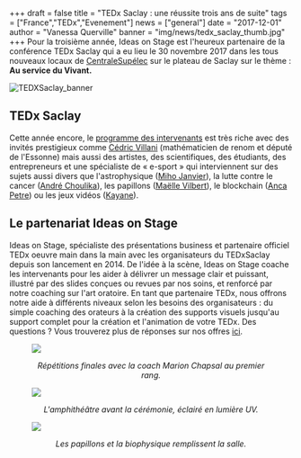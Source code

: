 +++
draft		= false
title		= "TEDx Saclay : une réussite trois ans de suite"
tags		= ["France","TEDx","Evenement"]
news		= ["general"] 
date		= "2017-12-01"
author		= "Vanessa Querville"
banner		= "img/news/tedx_saclay_thumb.jpg"
+++
Pour la troisième année, Ideas on Stage est l'heureux partenaire de la conférence TEDx Saclay qui a eu lieu le 30 novembre 2017 dans les tous nouveaux locaux de [CentraleSupélec](https://tedxsaclay.com/programme) sur le plateau de Saclay sur le thème : **Au service du Vivant.**

![TEDXSaclay_banner][pic1]

## TEDx Saclay

Cette année encore, le [programme des intervenants](https://tedxsaclay.com/2017/intervenants) est très riche avec des invités prestigieux comme [Cédric Villani](http://cedricvillani.org/) (mathématicien de renom et député de l'Essonne) mais aussi des artistes, des scientifiques, des étudiants, des entrepreneurs et une spécialiste de « e-sport » qui interviennent sur des sujets aussi divers que l'astrophysique ([Miho Janvier](https://www-perso.ias.u-psud.fr/mihojanvier/)), la lutte contre le cancer ([André Choulika](https://fr.wikipedia.org/wiki/Andr%C3%A9_Choulika)), les papillons ([Maëlle Vilbert](https://tedxsaclay.com/editions/au-service-du-vivant/intervenants/maelle-vilbert)), le blockchain ([Anca Petre](http://www.ancapetre.com/)) ou les jeux vidéos ([Kayane](http://kayane.fr/2012/01/23/kayanes-guinness-world-records-pictures/)).

## Le partenariat Ideas on Stage

Ideas on Stage, spécialiste des présentations business et partenaire officiel TEDx oeuvre main dans la main avec les organisateurs du TEDxSaclay depuis son lancement en 2014. De l'idée à la scène, Ideas on Stage coache les intervenants pour les aider à délivrer un message clair et puissant, illustré par des slides conçues ou revues par nos soins, et renforcé par notre coaching sur l'art oratoire. En tant que partenaire TEDx, nous offrons notre aide à différents niveaux selon les besoins des organisateurs : du simple coaching des orateurs à la création des supports visuels jusqu'au support complet pour la création et l'animation de votre TEDx. Des questions ? Vous trouverez plus de réponses sur nos offres [ici](https://www.ideasonstage.fr/coaching-prise-de-parole-en-public/tedx/).


<figure>
  <img src="/img/news/rehearsal.jpg"  />
  <figcaption>
      <p style="text-align: center;"><em>Répétitions finales avec la coach Marion Chapsal au premier rang. </em></p>
  </figcaption>
</figure>

<figure>
  <img src="/img/news/amphi_UV.jpg"  />
  <figcaption>
      <p style="text-align: center;"><em>L'amphithéâtre avant la cérémonie, éclairé en lumière UV. </em></p>
  </figcaption>
</figure>

<figure>
  <img src="/img/news/IMG_4005_2.jpg"  />
  <figcaption>
      <p style="text-align: center;"><em>Les papillons et la biophysique remplissent la salle. </em></p>
  </figcaption>
</figure>

[pic1]:  /img/news/TEDxSaclay_banner.jpg

